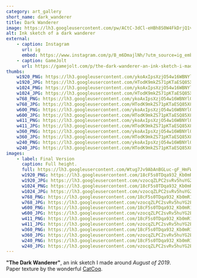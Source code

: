 ```yaml
---
category: art_gallery
short_name: dark_wanderer
title: Dark Wanderer
image: https://lh3.googleusercontent.com/pw/ACtC-3dCl-eHBh8S0W4FkDrjQ1vIgWfLABoekgs2YavkEgEZapufuRT-92XvFNT5SE6LCAJIsH-zWZRTCC8domIOg4dPKJWSfVe6RbxQyiQYNlGFiZ9OaCY8TNNfmdMP4DBBRnBAAE6G2S_U0p-LfLFfzayL=w1200-h630-no?authuser=0
alt: Ink sketch of a dark wanderer
external:
    - caption: Instagram
      url: ig
      embed: https://www.instagram.com/p/B_m6DmajlNh/?utm_source=ig_embed&amp;utm_campaign=loading
    - caption: GameJolt
      url: https://gamejolt.com/p/the-dark-wanderer-an-ink-sketch-i-made-around-august-of-201-wy77v9jd
thumbs:
    w1920_PNG: https://lh3.googleusercontent.com/ykoAxIpsXzjO54w16WBNYlOBKqbm_bsKVItMW-o2OUyeI06K_3KfcK7KC6nDme3qiUxy1WziAyFoQjlWLrIIELMdLqubCrtme1-VvwqdefSN_QbjwEQd6YmMwe6qV6IxgOpWs4xt_g=w355
    w1920_JPG: https://lh3.googleusercontent.com/HTodK9mkZS71pKTaESQ85X8D1avsMcO1lJlmwayOKefRiBf9VcXYwZ7pNlG0EOO-JXaWtfCbaQCv-NaLersYSU7pOIH5zvbybmWzzL7KFuFlVFDgG6dAYnyJiIKPqHDB4clX541KUg=w355
    w1024_PNG: https://lh3.googleusercontent.com/ykoAxIpsXzjO54w16WBNYlOBKqbm_bsKVItMW-o2OUyeI06K_3KfcK7KC6nDme3qiUxy1WziAyFoQjlWLrIIELMdLqubCrtme1-VvwqdefSN_QbjwEQd6YmMwe6qV6IxgOpWs4xt_g=w284
    w1024_JPG: https://lh3.googleusercontent.com/HTodK9mkZS71pKTaESQ85X8D1avsMcO1lJlmwayOKefRiBf9VcXYwZ7pNlG0EOO-JXaWtfCbaQCv-NaLersYSU7pOIH5zvbybmWzzL7KFuFlVFDgG6dAYnyJiIKPqHDB4clX541KUg=w284
    w768_PNG: https://lh3.googleusercontent.com/ykoAxIpsXzjO54w16WBNYlOBKqbm_bsKVItMW-o2OUyeI06K_3KfcK7KC6nDme3qiUxy1WziAyFoQjlWLrIIELMdLqubCrtme1-VvwqdefSN_QbjwEQd6YmMwe6qV6IxgOpWs4xt_g=w213
    w768_JPG: https://lh3.googleusercontent.com/HTodK9mkZS71pKTaESQ85X8D1avsMcO1lJlmwayOKefRiBf9VcXYwZ7pNlG0EOO-JXaWtfCbaQCv-NaLersYSU7pOIH5zvbybmWzzL7KFuFlVFDgG6dAYnyJiIKPqHDB4clX541KUg=w213
    w600_PNG: https://lh3.googleusercontent.com/ykoAxIpsXzjO54w16WBNYlOBKqbm_bsKVItMW-o2OUyeI06K_3KfcK7KC6nDme3qiUxy1WziAyFoQjlWLrIIELMdLqubCrtme1-VvwqdefSN_QbjwEQd6YmMwe6qV6IxgOpWs4xt_g=w166
    w600_JPG: https://lh3.googleusercontent.com/HTodK9mkZS71pKTaESQ85X8D1avsMcO1lJlmwayOKefRiBf9VcXYwZ7pNlG0EOO-JXaWtfCbaQCv-NaLersYSU7pOIH5zvbybmWzzL7KFuFlVFDgG6dAYnyJiIKPqHDB4clX541KUg=w166
    w411_PNG: https://lh3.googleusercontent.com/ykoAxIpsXzjO54w16WBNYlOBKqbm_bsKVItMW-o2OUyeI06K_3KfcK7KC6nDme3qiUxy1WziAyFoQjlWLrIIELMdLqubCrtme1-VvwqdefSN_QbjwEQd6YmMwe6qV6IxgOpWs4xt_g=w114
    w411_JPG: https://lh3.googleusercontent.com/HTodK9mkZS71pKTaESQ85X8D1avsMcO1lJlmwayOKefRiBf9VcXYwZ7pNlG0EOO-JXaWtfCbaQCv-NaLersYSU7pOIH5zvbybmWzzL7KFuFlVFDgG6dAYnyJiIKPqHDB4clX541KUg=w114
    w360_PNG: https://lh3.googleusercontent.com/ykoAxIpsXzjO54w16WBNYlOBKqbm_bsKVItMW-o2OUyeI06K_3KfcK7KC6nDme3qiUxy1WziAyFoQjlWLrIIELMdLqubCrtme1-VvwqdefSN_QbjwEQd6YmMwe6qV6IxgOpWs4xt_g=w100
    w360_JPG: https://lh3.googleusercontent.com/HTodK9mkZS71pKTaESQ85X8D1avsMcO1lJlmwayOKefRiBf9VcXYwZ7pNlG0EOO-JXaWtfCbaQCv-NaLersYSU7pOIH5zvbybmWzzL7KFuFlVFDgG6dAYnyJiIKPqHDB4clX541KUg=w100
    w240_PNG: https://lh3.googleusercontent.com/ykoAxIpsXzjO54w16WBNYlOBKqbm_bsKVItMW-o2OUyeI06K_3KfcK7KC6nDme3qiUxy1WziAyFoQjlWLrIIELMdLqubCrtme1-VvwqdefSN_QbjwEQd6YmMwe6qV6IxgOpWs4xt_g=w66
    w240_JPG: https://lh3.googleusercontent.com/HTodK9mkZS71pKTaESQ85X8D1avsMcO1lJlmwayOKefRiBf9VcXYwZ7pNlG0EOO-JXaWtfCbaQCv-NaLersYSU7pOIH5zvbybmWzzL7KFuFlVFDgG6dAYnyJiIKPqHDB4clX541KUg=w66
images:
    - label: Final Version
      caption: Full height.
      full: https://lh3.googleusercontent.com/Wtug7Jv9AbAnBGLuc-gF_HmFWmF1LOu6i_siBDywDHyUQ01W_dGSRe9rvotCCGoznBtk3eDO7UIu72CQYdmX0VjEANpDrBx2ggnwGfKJm68Hif_nXchPxcx_Xz-ZZ9--vd0kSzPneg=w1080-h1080
      w1920_PNG: https://lh3.googleusercontent.com/18cF5s0TDqa932_Kb0mR15yuu_ygH2gjpRrQA-v-dh4uVWJQ4-_mYgpCGByJoGwHo4Gu_3mENqZAIjzQnpW2XiOeZ0Z9z5MJEMtM1FcXw7pE5bLlqjfLv99p_g3cTub64Vuf41U_wA=w850
      w1920_JPG: https://lh3.googleusercontent.com/vzocqZLPC2svRv5huYG2ESWN981IR_R-0p37q0kyMl9p-tNLkn5zdQ29VA7loSf_2k9Dk0h0V1yPDoIdjByYbh_USgUY3OtKJJlCaVkh4PPoi0VrNITiFdE_jgOHFikB3dDQtKA2ew=w850
      w1024_PNG: https://lh3.googleusercontent.com/18cF5s0TDqa932_Kb0mR15yuu_ygH2gjpRrQA-v-dh4uVWJQ4-_mYgpCGByJoGwHo4Gu_3mENqZAIjzQnpW2XiOeZ0Z9z5MJEMtM1FcXw7pE5bLlqjfLv99p_g3cTub64Vuf41U_wA=w711
      w1024_JPG: https://lh3.googleusercontent.com/vzocqZLPC2svRv5huYG2ESWN981IR_R-0p37q0kyMl9p-tNLkn5zdQ29VA7loSf_2k9Dk0h0V1yPDoIdjByYbh_USgUY3OtKJJlCaVkh4PPoi0VrNITiFdE_jgOHFikB3dDQtKA2ew=w711
      w768_PNG: https://lh3.googleusercontent.com/18cF5s0TDqa932_Kb0mR15yuu_ygH2gjpRrQA-v-dh4uVWJQ4-_mYgpCGByJoGwHo4Gu_3mENqZAIjzQnpW2XiOeZ0Z9z5MJEMtM1FcXw7pE5bLlqjfLv99p_g3cTub64Vuf41U_wA=w533
      w768_JPG: https://lh3.googleusercontent.com/vzocqZLPC2svRv5huYG2ESWN981IR_R-0p37q0kyMl9p-tNLkn5zdQ29VA7loSf_2k9Dk0h0V1yPDoIdjByYbh_USgUY3OtKJJlCaVkh4PPoi0VrNITiFdE_jgOHFikB3dDQtKA2ew=w533
      w600_PNG: https://lh3.googleusercontent.com/18cF5s0TDqa932_Kb0mR15yuu_ygH2gjpRrQA-v-dh4uVWJQ4-_mYgpCGByJoGwHo4Gu_3mENqZAIjzQnpW2XiOeZ0Z9z5MJEMtM1FcXw7pE5bLlqjfLv99p_g3cTub64Vuf41U_wA=w416
      w600_JPG: https://lh3.googleusercontent.com/vzocqZLPC2svRv5huYG2ESWN981IR_R-0p37q0kyMl9p-tNLkn5zdQ29VA7loSf_2k9Dk0h0V1yPDoIdjByYbh_USgUY3OtKJJlCaVkh4PPoi0VrNITiFdE_jgOHFikB3dDQtKA2ew=w416
      w411_PNG: https://lh3.googleusercontent.com/18cF5s0TDqa932_Kb0mR15yuu_ygH2gjpRrQA-v-dh4uVWJQ4-_mYgpCGByJoGwHo4Gu_3mENqZAIjzQnpW2XiOeZ0Z9z5MJEMtM1FcXw7pE5bLlqjfLv99p_g3cTub64Vuf41U_wA=w285
      w411_JPG: https://lh3.googleusercontent.com/vzocqZLPC2svRv5huYG2ESWN981IR_R-0p37q0kyMl9p-tNLkn5zdQ29VA7loSf_2k9Dk0h0V1yPDoIdjByYbh_USgUY3OtKJJlCaVkh4PPoi0VrNITiFdE_jgOHFikB3dDQtKA2ew=w285
      w360_PNG: https://lh3.googleusercontent.com/18cF5s0TDqa932_Kb0mR15yuu_ygH2gjpRrQA-v-dh4uVWJQ4-_mYgpCGByJoGwHo4Gu_3mENqZAIjzQnpW2XiOeZ0Z9z5MJEMtM1FcXw7pE5bLlqjfLv99p_g3cTub64Vuf41U_wA=w250
      w360_JPG: https://lh3.googleusercontent.com/vzocqZLPC2svRv5huYG2ESWN981IR_R-0p37q0kyMl9p-tNLkn5zdQ29VA7loSf_2k9Dk0h0V1yPDoIdjByYbh_USgUY3OtKJJlCaVkh4PPoi0VrNITiFdE_jgOHFikB3dDQtKA2ew=w250
      w240_PNG: https://lh3.googleusercontent.com/18cF5s0TDqa932_Kb0mR15yuu_ygH2gjpRrQA-v-dh4uVWJQ4-_mYgpCGByJoGwHo4Gu_3mENqZAIjzQnpW2XiOeZ0Z9z5MJEMtM1FcXw7pE5bLlqjfLv99p_g3cTub64Vuf41U_wA=w166
      w240_JPG: https://lh3.googleusercontent.com/vzocqZLPC2svRv5huYG2ESWN981IR_R-0p37q0kyMl9p-tNLkn5zdQ29VA7loSf_2k9Dk0h0V1yPDoIdjByYbh_USgUY3OtKJJlCaVkh4PPoi0VrNITiFdE_jgOHFikB3dDQtKA2ew=w166
---
```


**"The Dark Wanderer"**, an ink sketch I made around *August of 2019*.  
Paper texture by the wonderful [CatCoq](https://www.instagram.com/catcoq/).

